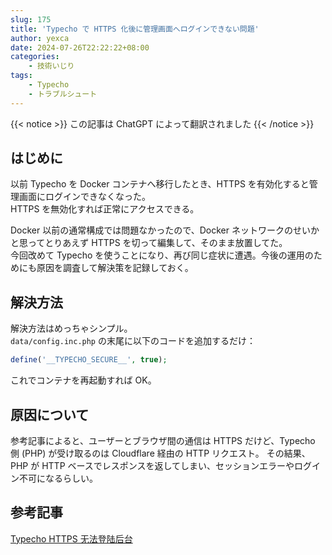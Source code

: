 ```yaml
---
slug: 175
title: 'Typecho で HTTPS 化後に管理画面へログインできない問題'
author: yexca
date: 2024-07-26T22:22:22+08:00
categories:
    - 技術いじり
tags:
    - Typecho
    - トラブルシュート
---
```


{{< notice >}} この記事は ChatGPT によって翻訳されました {{< /notice >}}

## はじめに

以前 Typecho を Docker コンテナへ移行したとき、HTTPS を有効化すると管理画面にログインできなくなった。  
HTTPS を無効化すれば正常にアクセスできる。

Docker 以前の通常構成では問題なかったので、Docker ネットワークのせいかと思ってとりあえず HTTPS を切って編集して、そのまま放置してた。  
今回改めて Typecho を使うことになり、再び同じ症状に遭遇。今後の運用のためにも原因を調査して解決策を記録しておく。

## 解決方法

解決方法はめっちゃシンプル。  
`data/config.inc.php` の末尾に以下のコードを追加するだけ：

```php
define('__TYPECHO_SECURE__', true);
````

これでコンテナを再起動すれば OK。

## 原因について

参考記事によると、ユーザーとブラウザ間の通信は HTTPS だけど、Typecho 側 (PHP) が受け取るのは Cloudflare 経由の HTTP リクエスト。
その結果、PHP が HTTP ベースでレスポンスを返してしまい、セッションエラーやログイン不可になるらしい。

## 参考記事

[Typecho HTTPS 无法登陆后台](https://blog.lucien.ink/archives/523/)
